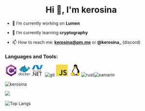 <h1 align="center">Hi 👋, I'm kerosina</h1>

- 🔭 I’m currently working on **Lumen**

- 🌱 I’m currently learning **cryptography**

- 📫 How to reach me: **kerosina@pm.me** or **@kerosina_** (discord)

<h3 align="left">Languages and Tools:</h3>
<p align="left"> <img src="https://raw.githubusercontent.com/devicons/devicon/master/icons/csharp/csharp-original.svg" alt="csharp" width="40" height="40"/>  <img src="https://raw.githubusercontent.com/devicons/devicon/master/icons/docker/docker-original-wordmark.svg" alt="docker" width="40" height="40"/> <img src="https://raw.githubusercontent.com/devicons/devicon/master/icons/dot-net/dot-net-original-wordmark.svg" alt="dotnet" width="40" height="40"/> <img src="https://www.vectorlogo.zone/logos/git-scm/git-scm-icon.svg" alt="git" width="40" height="40"/> <img src="https://raw.githubusercontent.com/devicons/devicon/master/icons/javascript/javascript-original.svg" alt="javascript" width="40" height="40"/> <img src="https://raw.githubusercontent.com/devicons/devicon/master/icons/linux/linux-original.svg" alt="linux" width="40" height="40"/><img src="https://upload.wikimedia.org/wikipedia/commons/d/d5/Rust_programming_language_black_logo.svg" alt="rust" width="40" height="40"/><img src="https://raw.githubusercontent.com/detain/svg-logos/780f25886640cef088af994181646db2f6b1a3f8/svg/xamarin.svg" alt="xamarin" width="40" height="40"/> </p>

<p align="left"> <img src="https://komarev.com/ghpvc/?username=kerosina&label=Profile%20views&color=0e75b6&style=flat" alt="kerosina" /> </p>

<img src="https://profile-stats-bay.vercel.app/api?username=kerosina&show_icons=true&theme=radical&title_color=8E2DE2&text_color=fff&icon_color=8E2DE2">

![Top Langs](https://profile-stats-bay.vercel.app/api/top-langs/?username=kerosina&theme=radical&title_color=8E2DE2&text_color=fff&exclude_repo=simplekeyboard,profile-stats)
